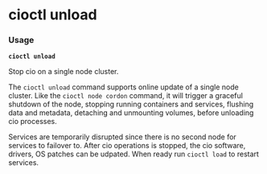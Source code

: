 # cioctl unload

<h3>Usage</h3>

**`cioctl unload`**

Stop cio on a single node cluster. 

The `cioctl unload` command supports online update of a single node cluster. Like the `cioctl node cordon` command, it will trigger a graceful shutdown of the node, stopping running containers and services, flushing data and metadata, detaching and unmounting volumes, before unloading cio processes. 

Services are temporarily disrupted since there is no second node for services to failover to. After cio operations is stopped, the cio software, drivers, OS patches can be udpated. When ready run `cioctl load` to restart services. 

